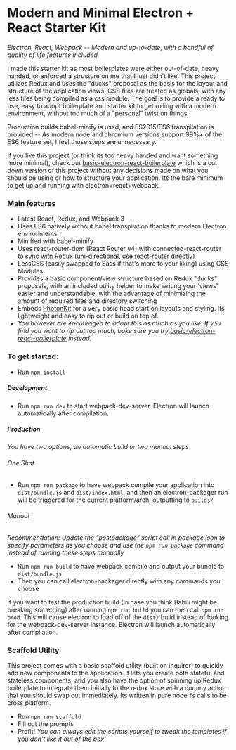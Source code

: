 # Modern and Minimal Electron + React Starter Kit
_Electron, React, Webpack -- Modern and up-to-date, with a handful of quality of life features included_

I made this starter kit as most boilerplates were either out-of-date, heavy handed, or enforced a structure on me that I just didn't like.
This project utilizes Redux and uses the "ducks" proposal as the basis for the layout and structure of the application views. CSS files are treated as globals, with any less files being compiled as a css module.
The goal is to provide a ready to use, easy to adopt boilerplate and starter kit to get rolling with a modern environment, without too much of a "personal" twist on things.

Production builds babel-minify is used, and ES2015/ES6 transpilation is provided -- As modern node and chromium versions support 99%+ of the ES6 feature set, I feel those steps are unnecessary.

If you like this project (or think its too heavy handed and want something more minimal), check out [basic-electron-react-boilerplate](https://github.com/pbarbiero/basic-electron-react-boilerplate) which is a cut down version of this project without any decisions made on what you should be using or how to structure your application. Its the bare minimum to get up and running with electron+react+webpack.

### Main features
* Latest React, Redux, and Webpack 3
* Uses ES6 natively without babel transpilation thanks to modern Electron environments
* Minified with babel-minify
* Uses react-router-dom (React Router v4) with connected-react-router to sync with Redux (uni-directional, use react-router directly)
* LessCSS (easily swapped to Sass if that's more to your liking) using CSS Modules
* Provides a basic component/view structure based on Redux "ducks" proposals, with an included utility helper to make writing your 'views' easier and understandable, with the advantage of minimizing the amount of required files and directory switching
* Embeds [PhotonKit](http://photonkit.com/) for a very basic head start on layouts and styling. Its lightweight and easy to rip out or build on top of.
* _You however are encouraged to adapt this as much as you like. If you find you want to rip out too much, bake sure you try [basic-electron-react-boilerplate](https://github.com/pbarbiero/basic-electron-react-boilerplate) instead._

### To get started:
* Run `npm install`

##### Development
* Run `npm run dev` to start webpack-dev-server. Electron will launch automatically after compilation.

##### Production
_You have two options, an automatic build or two manual steps_

###### One Shot
* Run `npm run package` to have webpack compile your application into `dist/bundle.js` and `dist/index.html`, and then an electron-packager run will be triggered for the current platform/arch, outputting to `builds/`

###### Manual
_Recommendation: Update the "postpackage" script call in package.json to specify parameters as you choose and use the `npm run package` command instead of running these steps manually_
* Run `npm run build` to have webpack compile and output your bundle to `dist/bundle.js`
* Then you can call electron-packager directly with any commands you choose

If you want to test the production build (In case you think Babili might be breaking something) after running `npm run build` you can then call `npm run prod`. This will cause electron to load off of the `dist/` build instead of looking for the webpack-dev-server instance. Electron will launch automatically after compilation.

### Scaffold Utility
This project comes with a basic scaffold utility (built on inquirer) to quickly add new components to the application. It lets you create both stateful and stateless components, and you also have the option of spinning up Redux boilerplate to integrate them initially to the redux store with a dummy action that you should swap out immediately. Its written in pure node `fs` calls to be cross platform.
* Run `npm run scaffold`
* Fill out the prompts
* Profit!
_You can always edit the scripts yourself to tweak the templates if you don't like it out of the box_

